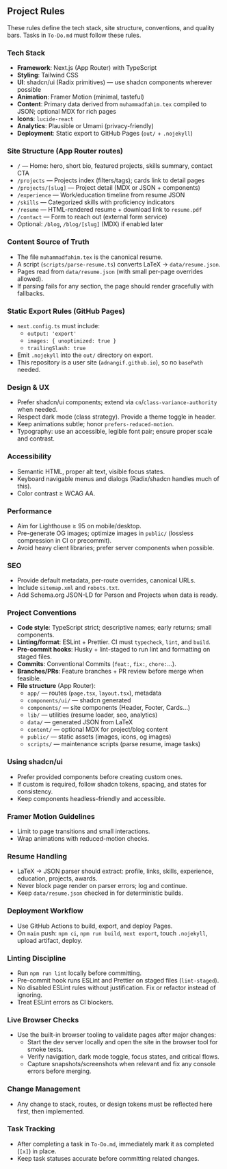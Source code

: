 ## Project Rules

These rules define the tech stack, site structure, conventions, and quality bars. Tasks in `To-Do.md` must follow these rules.

### Tech Stack

- **Framework**: Next.js (App Router) with TypeScript
- **Styling**: Tailwind CSS
- **UI**: shadcn/ui (Radix primitives) — use shadcn components wherever possible
- **Animation**: Framer Motion (minimal, tasteful)
- **Content**: Primary data derived from `muhammadfahim.tex` compiled to JSON; optional MDX for rich pages
- **Icons**: `lucide-react`
- **Analytics**: Plausible or Umami (privacy-friendly)
- **Deployment**: Static export to GitHub Pages (`out/` + `.nojekyll`)

### Site Structure (App Router routes)

- `/` — Home: hero, short bio, featured projects, skills summary, contact CTA
- `/projects` — Projects index (filters/tags); cards link to detail pages
- `/projects/[slug]` — Project detail (MDX or JSON + components)
- `/experience` — Work/education timeline from resume JSON
- `/skills` — Categorized skills with proficiency indicators
- `/resume` — HTML-rendered resume + download link to `resume.pdf`
- `/contact` — Form to reach out (external form service)
- Optional: `/blog`, `/blog/[slug]` (MDX) if enabled later

### Content Source of Truth

- The file `muhammadfahim.tex` is the canonical resume.
- A script (`scripts/parse-resume.ts`) converts LaTeX → `data/resume.json`.
- Pages read from `data/resume.json` (with small per-page overrides allowed).
- If parsing fails for any section, the page should render gracefully with fallbacks.

### Static Export Rules (GitHub Pages)

- `next.config.ts` must include:
  - `output: 'export'`
  - `images: { unoptimized: true }`
  - `trailingSlash: true`
- Emit `.nojekyll` into the `out/` directory on export.
- This repository is a user site (`adnangif.github.io`), so no `basePath` needed.

### Design & UX

- Prefer shadcn/ui components; extend via `cn`/`class-variance-authority` when needed.
- Respect dark mode (class strategy). Provide a theme toggle in header.
- Keep animations subtle; honor `prefers-reduced-motion`.
- Typography: use an accessible, legible font pair; ensure proper scale and contrast.

### Accessibility

- Semantic HTML, proper alt text, visible focus states.
- Keyboard navigable menus and dialogs (Radix/shadcn handles much of this).
- Color contrast ≥ WCAG AA.

### Performance

- Aim for Lighthouse ≥ 95 on mobile/desktop.
- Pre-generate OG images; optimize images in `public/` (lossless compression in CI or precommit).
- Avoid heavy client libraries; prefer server components when possible.

### SEO

- Provide default metadata, per-route overrides, canonical URLs.
- Include `sitemap.xml` and `robots.txt`.
- Add Schema.org JSON-LD for Person and Projects when data is ready.

### Project Conventions

- **Code style**: TypeScript strict; descriptive names; early returns; small components.
- **Linting/format**: ESLint + Prettier. CI must `typecheck`, `lint`, and `build`.
- **Pre-commit hooks**: Husky + lint-staged to run lint and formatting on staged files.
- **Commits**: Conventional Commits (`feat:`, `fix:`, `chore:`…).
- **Branches/PRs**: Feature branches + PR review before merge when feasible.
- **File structure** (App Router):
  - `app/` — routes (`page.tsx`, `layout.tsx`), metadata
  - `components/ui/` — shadcn generated
  - `components/` — site components (Header, Footer, Cards…)
  - `lib/` — utilities (resume loader, seo, analytics)
  - `data/` — generated JSON from LaTeX
  - `content/` — optional MDX for project/blog content
  - `public/` — static assets (images, icons, og images)
  - `scripts/` — maintenance scripts (parse resume, image tasks)

### Using shadcn/ui

- Prefer provided components before creating custom ones.
- If custom is required, follow shadcn tokens, spacing, and states for consistency.
- Keep components headless-friendly and accessible.

### Framer Motion Guidelines

- Limit to page transitions and small interactions.
- Wrap animations with reduced-motion checks.

### Resume Handling

- LaTeX → JSON parser should extract: profile, links, skills, experience, education, projects, awards.
- Never block page render on parser errors; log and continue.
- Keep `data/resume.json` checked in for deterministic builds.

### Deployment Workflow

- Use GitHub Actions to build, export, and deploy Pages.
- On `main` push: `npm ci`, `npm run build`, `next export`, touch `.nojekyll`, upload artifact, deploy.

### Linting Discipline

- Run `npm run lint` locally before committing.
- Pre-commit hook runs ESLint and Prettier on staged files (`lint-staged`).
- No disabled ESLint rules without justification. Fix or refactor instead of ignoring.
- Treat ESLint errors as CI blockers.

### Live Browser Checks

- Use the built-in browser tooling to validate pages after major changes:
  - Start the dev server locally and open the site in the browser tool for smoke tests.
  - Verify navigation, dark mode toggle, focus states, and critical flows.
  - Capture snapshots/screenshots when relevant and fix any console errors before merging.

### Change Management

- Any change to stack, routes, or design tokens must be reflected here first, then implemented.

### Task Tracking

- After completing a task in `To-Do.md`, immediately mark it as completed (`[x]`) in place.
- Keep task statuses accurate before committing related changes.
